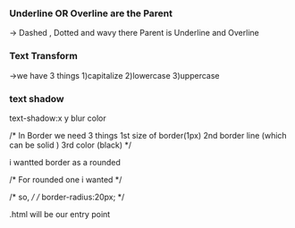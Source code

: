 ### Underline OR Overline are the Parent
-> Dashed , Dotted and wavy  there Parent is Underline and Overline

### Text Transform
->we have 3 things 
1)capitalize
2)lowercase
3)uppercase


### text shadow

text-shadow:x y blur color 


/* In Border we need 3 things  1st size of border(1px)   2nd border line (which can be solid ) 3rd color (black) */

i wantted border as a rounded 



/* For rounded one i wanted  */

/* so, */
 /* border-radius:20px; */



 .html will be our entry point 


